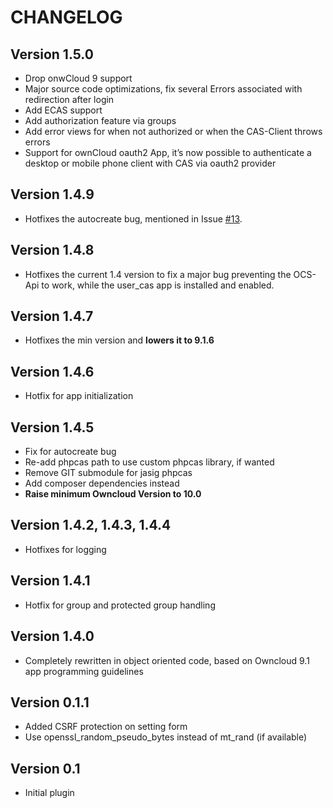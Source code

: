 CHANGELOG
=========

Version 1.5.0
-------------
* Drop onwCloud 9 support
* Major source code optimizations, fix several Errors associated with redirection after login
* Add ECAS support
* Add authorization feature via groups
* Add error views for when not authorized or when the CAS-Client throws errors
* Support for ownCloud oauth2 App, it’s now possible to authenticate a desktop or mobile phone client with CAS via oauth2 provider

Version 1.4.9
-------------
* Hotfixes the autocreate bug, mentioned in Issue [#13](https://github.com/felixrupp/user_cas/issues/13).

Version 1.4.8
-------------
* Hotfixes the current 1.4 version to fix a major bug preventing the OCS-Api to work, while the user_cas app is installed and enabled.

Version 1.4.7
-------------
* Hotfixes the min version and **lowers it to 9.1.6**

Version 1.4.6
-------------
* Hotfix for app initialization

Version 1.4.5
-------------
* Fix for autocreate bug
* Re-add phpcas path to use custom phpcas library, if wanted
* Remove GIT submodule for jasig phpcas
* Add composer dependencies instead
* **Raise minimum Owncloud Version to 10.0**

Version 1.4.2, 1.4.3, 1.4.4
---------------------------
* Hotfixes for logging

Version 1.4.1
-------------
* Hotfix for group and protected group handling

Version 1.4.0
-------------
* Completely rewritten in object oriented code, based on Owncloud 9.1 app programming guidelines

Version 0.1.1
-------------
* Added CSRF protection on setting form
* Use openssl_random_pseudo_bytes instead of mt_rand (if available)

Version 0.1
-------------
* Initial plugin
